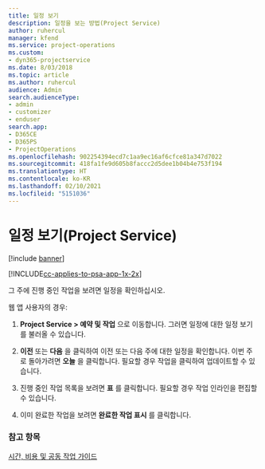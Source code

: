 ```yaml
---
title: 일정 보기
description: 일정을 보는 방법(Project Service)
author: ruhercul
manager: kfend
ms.service: project-operations
ms.custom:
- dyn365-projectservice
ms.date: 8/03/2018
ms.topic: article
ms.author: ruhercul
audience: Admin
search.audienceType:
- admin
- customizer
- enduser
search.app:
- D365CE
- D365PS
- ProjectOperations
ms.openlocfilehash: 902254394ecd7c1aa9ec16af6cfce81a347d7022
ms.sourcegitcommit: 418fa1fe9d605b8faccc2d5dee1b04b4e753f194
ms.translationtype: HT
ms.contentlocale: ko-KR
ms.lasthandoff: 02/10/2021
ms.locfileid: "5151036"
---
```

# <a name="view-your-schedule-project-service"></a>일정 보기(Project Service)

[!include [banner](../includes/psa-now-project-operations.md)]

[!INCLUDE[cc-applies-to-psa-app-1x-2x](../includes/cc-applies-to-psa-app-1x-2x.md)]

그 주에 진행 중인 작업을 보려면 일정을 확인하십시오.  
  
 웹 앱 사용자의 경우:  
  
1.  **Project Service > 예약 및 작업** 으로 이동합니다. 그러면 일정에 대한 일정 보기를 불러올 수 있습니다.  
  
2.  **이전** 또는 **다음** 을 클릭하여 이전 또는 다음 주에 대한 일정을 확인합니다. 이번 주로 돌아가려면 **오늘** 을 클릭합니다. 필요할 경우 작업을 클릭하여 업데이트할 수 있습니다.  
  
3.  진행 중인 작업 목록을 보려면 **표** 를 클릭합니다. 필요할 경우 작업 인라인을 편집할 수 있습니다.  
  
4.  이미 완료한 작업을 보려면 **완료한 작업 표시** 를 클릭합니다.  
  
### <a name="see-also"></a>참고 항목  
 [시간, 비용 및 공동 작업 가이드](../psa/time-expense-collaboration-guide.md)
